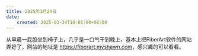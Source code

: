 ```yaml
---
title: 2025年3月24日
date:
    created: 2025-03-24T10:05:00+08:00
---
```


从早晨一屁股坐到椅子上，几乎是一口气干到晚上，基本上把FiberArt软件的网站弄好了，网站的地址是 <https://fiberart.myshawn.com>，感兴趣的可以看看。
